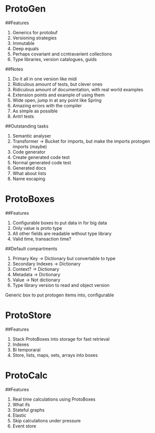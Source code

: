 # ProtoGen

##Features

1. Generics for protobuf
2. Versioning strategies
3. Immutable
4. Deep equals
5. Perhaps covariant and ccntravarient collections
6. Type libraries, version catalogues, guids

##Notes
1. Do it all in one version like midi
2. Ridiculous amount of tests, but clever ones
3. Ridiculous amount of documentation, with real world examples
4. Extension points and example of using them
5. Wide open, jump in at any point like Spring
6. Amazing errors with the compiler
7. As simple as possible
8. Antrl tests


##Outstanding tasks
1. Semantic analyser
2. Transformer
    -> Bucket for imports, but make the imports protogen imports (maybe)
3. Code generator
4. Create generated code test
5. Normal generated code test
6. Generated docs
7. What about lists
8. Name escaping


# ProtoBoxes

##Features
1. Configurable boxes to put data in for big data
2. Only value is proto type
3. All other fields are readable without type library
4. Valid time, transaction time?

##Default compartments
1. Primary Key -> Dictionary but convertable to type
2. Secondary Indexes -> Dictionary
3. Context? -> Dictionary
4. Metadata -> Dictionary
5. Value -> Not dictionary
6. Type library version to read and object version

Generic box to put protogen items into, configurable

# ProtoStore

##Features

1.  Stack ProtoBoxes into storage for fast retrieval
2.  Indexes
3.  Bi temporaral
4.  Store, lists, maps, sets, arrays into boxes

# ProtoCalc

##Features

1.  Real time calculations using ProtoBoxes
2.  What ifs
3.  Stateful graphs
4.  Elastic
5.  Skip calculations under pressure
6.  Event store
